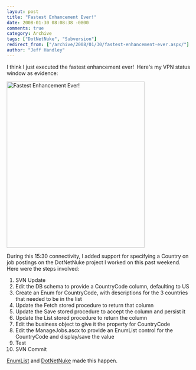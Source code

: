 ```yaml
---
layout: post
title: "Fastest Enhancement Ever!"
date: 2008-01-30 08:08:38 -0800
comments: true
category: Archive
tags: ["DotNetNuke", "Subversion"]
redirect_from: ["/archive/2008/01/30/fastest-enhancement-ever.aspx/"]
author: "Jeff Handley"
---
```

<!-- more -->
<p>I think I just executed the fastest enhancement ever!  Here's my VPN status window as evidence:</p>  <p><img height="450" alt="Fastest Enhancement Ever!" src="http://blog.jeffhandley.com/Images/PostImages/FastestEnhancementEver_1CE/image.png" width="373" /> </p>  <p>During this 15:30 connectivity, I added support for specifying a Country on job postings on the DotNetNuke project I worked on this past weekend.  Here were the steps involved:</p>  <ol>   <li>SVN Update</li>    <li>Edit the DB schema to provide a CountryCode column, defaulting to US</li>    <li>Create an Enum for CountryCode, with descriptions for the 3 countries that needed to be in the list</li>    <li>Update the Fetch stored procedure to return that column</li>    <li>Update the Save stored procedure to accept the column and persist it</li>    <li>Update the List stored procedure to return the column</li>    <li>Edit the business object to give it the property for CountryCode</li>    <li>Edit the ManageJobs.ascx to provide an EnumList control for the CountryCode and display/save the value</li>    <li>Test</li>    <li>SVN Commit</li> </ol>  <p><a href="http://blog.jeffhandley.com/archive/2008/01/27/enum-list-dropdown-control.aspx" target="_blank">EnumList</a> and <a href="http://blog.jeffhandley.com/archive/2008/01/27/dotnetnuke-project-completed.aspx" target="_blank">DotNetNuke</a> made this happen.</p>
